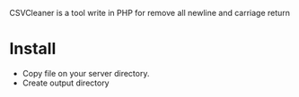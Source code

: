 CSVCleaner is a tool write in PHP for remove all newline and carriage return

Install
=======
* Copy file on your server directory. 
* Create output directory